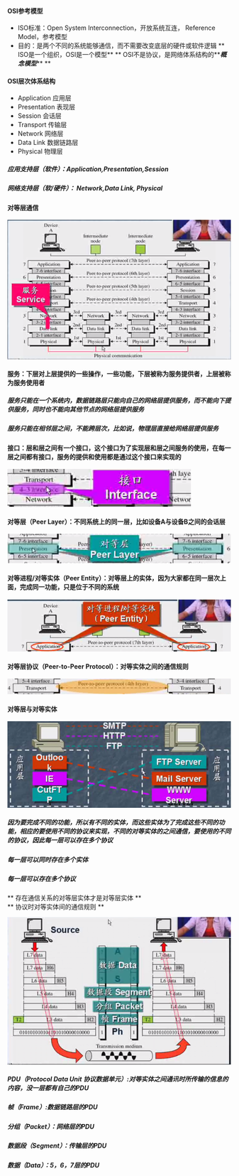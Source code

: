 #### OSI参考模型

* ISO标准：Open System Interconnection，开放系统互连， Reference Model，参考模型
* 目的：是两个不同的系统能够通信，而不需要改变底层的硬件或软件逻辑
  ** ISO是一个组织，OSI是一个模型**
  ** OSI不是协议，是网络体系结构的**_**概念模型**_** **

#### OSI层次体系结构

* Application  应用层
* Presentation 表现层
* Session 会话层
* Transport  传输层
* Network 网络层
* Data Link 数据链路层
* Physical 物理层

##### 应用支持层（软件）：Application,Presentation,Session

##### 网络支持层（软/硬件）： Network,Data Link, Physical

#### 对等层通信

![](/assets/18-4-22-4.png)

#### 服务：下层对上层提供的一些操作，一些功能，下层被称为服务提供者，上层被称为服务使用者

##### 服务只能在一个系统内，数据链路层只能向自己的网络层提供服务，而不能向下提供服务，同时也不能向其他节点的网络层提供服务

##### 服务只能在相邻层之间，不能跨层次，比如说，物理层直接给网络层提供服务

#### 接口：层和层之间有一个接口，这个接口为了实现层和层之间服务的使用，在每一层之间都有接口，服务的提供和使用都是通过这个接口来实现的

![](/assets/18-2-22-5.png)

#### 对等层（Peer Layer）：不同系统上的同一层，比如设备A与设备B之间的会话层

![](/assets/18-2-22-6.png)

#### 对等进程/对等实体（Peer Entity）：对等层上的实体，因为大家都在同一层次上面，完成同一功能，只是位于不同的系统

![](/assets/18-2-22-7.png)

#### 对等层协议（Peer-to-Peer Protocol）：对等实体之间的通信规则

![](/assets/18-2-22-8.png)

#### 对等层与对等实体

![](/assets/18-2-22-9.png)

##### 因为要完成不同的功能，所以有不同的实体，而这些实体为了完成这些不同的功能，相应的要使用不同的协议来实现，不同的对等实体的之间通信，要使用的不同的协议，因此每一层可以存在多个协议

##### 每一层可以同时存在多个实体

##### 每一层可以存在多个协议

** 存在通信关系的对等层实体才是对等层实体  **  
** 协议时对等实体间的通信规则 **

![](/assets/18-4-23-1.png)

##### PDU（Protocol Data Unit 协议数据单元）:对等实体之间通讯时所传输的信息的内容，没一层都有自己的PDU

##### 帧（Frame）:数据链路层的PDU

##### 分组（Packet）：网络层的PDU

##### 数据段（Segment）：传输层的PDU

##### 数据（Data）：5，6，7层的PDU



